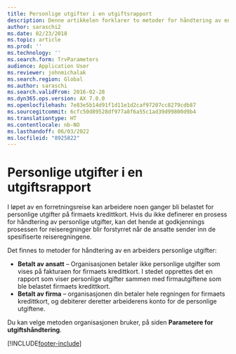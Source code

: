 ```yaml
---
title: Personlige utgifter i en utgiftsrapport
description: Denne artikkelen forklarer to metoder for håndtering av en arbeiders personlige utgifter i Microsoft Dynamics 365 Finance.
author: saraschi2
ms.date: 02/23/2018
ms.topic: article
ms.prod: ''
ms.technology: ''
ms.search.form: TrvParameters
audience: Application User
ms.reviewer: johnmichalak
ms.search.region: Global
ms.author: saraschi
ms.search.validFrom: 2016-02-28
ms.dyn365.ops.version: AX 7.0.0
ms.openlocfilehash: 7e83e5b14d91f1d11e1d2caf97207cc8279cdb87
ms.sourcegitcommit: 6cfc50d89528df977a8f6a55c1ad39d99800d9b4
ms.translationtype: HT
ms.contentlocale: nb-NO
ms.lasthandoff: 06/03/2022
ms.locfileid: "8925822"
---
```

# <a name="personal-expenses-on-an-expense-report"></a>Personlige utgifter i en utgiftsrapport

I løpet av en forretningsreise kan arbeidere noen ganger bli belastet for personlige utgifter på firmaets kredittkort. Hvis du ikke definerer en prosess for håndtering av personlige utgifter, kan det hende at godkjennings prosessen for reiseregninger blir forstyrret når de ansatte sender inn de spesifiserte reiseregningene. 

Det finnes to metoder for håndtering av en arbeiders personlige utgifter:

- **Betalt av ansatt** – Organisasjonen betaler ikke personlige utgifter som vises på fakturaen for firmaets kredittkort. I stedet opprettes det en rapport som viser personlige utgifter sammen med firmautgiftene som ble belastet firmaets kredittkort.
- **Betalt av firma** – organisasjonen din betaler hele regningen for firmaets kredittkort, og debiterer deretter arbeiderens konto for de personlige utgiftene.

Du kan velge metoden organisasjonen bruker, på siden **Parametere for utgiftshåndtering**.


[!INCLUDE[footer-include](../includes/footer-banner.md)]